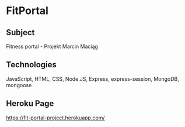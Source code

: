 # FitPortal

## Subject

Fitness portal - Projekt Marcin Maciąg

## Technologies

JavaScript, HTML, CSS, Node.JS, Express, express-session, MongoDB, mongoose

## Heroku Page

https://fit-portal-project.herokuapp.com/
